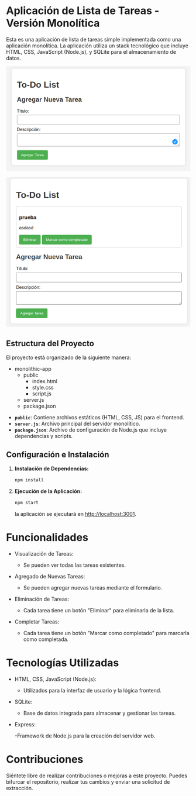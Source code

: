 # Aplicación de Lista de Tareas - Versión Monolítica

Esta es una aplicación de lista de tareas simple implementada como una
aplicación monolítica. La aplicación utiliza un stack tecnológico que incluye
HTML, CSS, JavaScript (Node.js), y SQLite para el almacenamiento de datos.

![Alt text](image.png)

![Alt text](image-1.png)

## Estructura del Proyecto

El proyecto está organizado de la siguiente manera:

- monolithic-app
  - public
    - index.html
    - style.css
    - script.js
  - server.js
  - package.json

* **`public`**: Contiene archivos estáticos (HTML, CSS, JS) para el frontend.
* **`server.js`**: Archivo principal del servidor monolítico.
* **`package.json`**: Archivo de configuración de Node.js que incluye
  dependencias y scripts.

## Configuración e Instalación

1. **Instalación de Dependencias:**

   ```bash
   npm install
   ```

2. **Ejecución de la Aplicación:**

   ```bash
   npm start
   ```

   la aplicación se ejecutará en [http://localhost:3001](http://localhost:3001).

# Funcionalidades

- Visualización de Tareas:

  - Se pueden ver todas las tareas existentes.

- Agregado de Nuevas Tareas:

  - Se pueden agregar nuevas tareas mediante el formulario.

- Eliminación de Tareas:

  - Cada tarea tiene un botón "Eliminar" para eliminarla de la lista.

- Completar Tareas:

  - Cada tarea tiene un botón "Marcar como completado" para marcarla como
    completada.

# Tecnologías Utilizadas

- HTML, CSS, JavaScript (Node.js):

  - Utilizados para la interfaz de usuario y la lógica frontend.

- SQLite:

  - Base de datos integrada para almacenar y gestionar las tareas.

- Express:

  -Framework de Node.js para la creación del servidor web.

# Contribuciones

Siéntete libre de realizar contribuciones o mejoras a este proyecto. Puedes
bifurcar el repositorio, realizar tus cambios y enviar una solicitud de
extracción.
